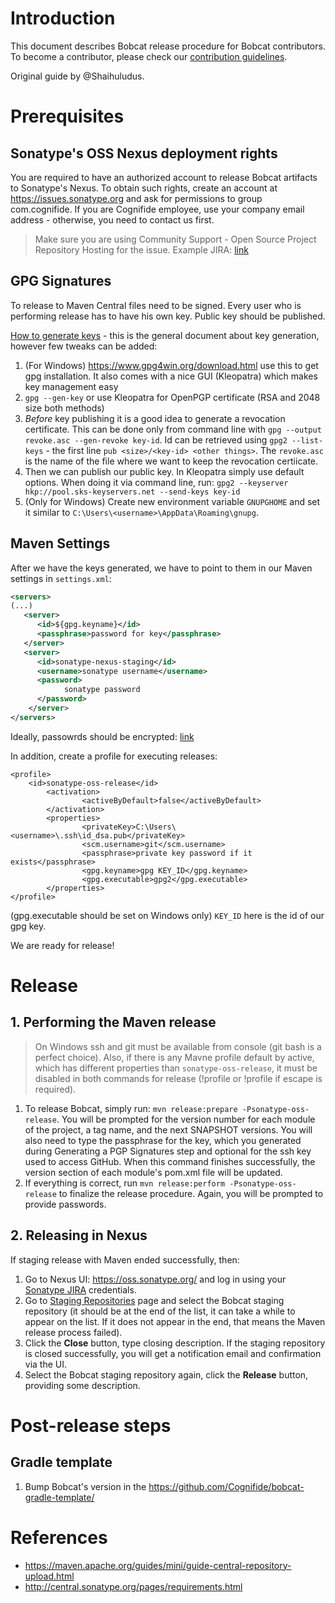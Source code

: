 # Introduction
This document describes Bobcat release procedure for Bobcat contributors. To become a contributor, please check our [contribution guidelines](https://github.com/Cognifide/bobcat/blob/master/CONTRIBUTING.md).

Original guide by @Shaihuludus.

# Prerequisites

## Sonatype's OSS Nexus deployment rights

You are required to have an authorized account to release Bobcat artifacts to Sonatype's Nexus. To obtain such rights, create an account at https://issues.sonatype.org and ask for permissions to group com.cognifide. If you are Cognifide employee, use your company email address - otherwise, you need to contact us first.
>Make sure you are using Community Support - Open Source Project Repository Hosting for the issue. Example JIRA: [link](https://issues.sonatype.org/browse/OSSRH-26531)

## GPG Signatures
To release to Maven Central files need to be signed. Every user who is performing release has to have his own key. Public key should be published.

[How to generate keys](http://central.sonatype.org/pages/working-with-pgp-signatures.html) - this is the general document about key generation, however few tweaks can be added:

1. (For Windows) https://www.gpg4win.org/download.html use this to get gpg installation. It also comes with a nice GUI (Kleopatra) which makes key management easy
2. `gpg --gen-key` or use Kleopatra for OpenPGP certificate (RSA and 2048 size both methods)
3. *Before* key publishing it is a good idea to generate a revocation certificate. This can be done only from command line with `gpg --output revoke.asc --gen-revoke key-id`. Id can be retrieved using `gpg2 --list-keys` - the first line `pub <size>/<key-id> <other things>`. The `revoke.asc` is the name of the file where we want to keep the revocation certiicate.
4. Then we can publish our public key. In Kleopatra simply use default options. When doing it via command line, run: `gpg2 --keyserver hkp://pool.sks-keyservers.net --send-keys key-id`
5. (Only for Windows) Create new environment variable `GNUPGHOME` and set it similar to `C:\Users\<username>\AppData\Roaming\gnupg`.

## Maven Settings
After we have the keys generated, we have to point to them in our Maven settings in `settings.xml`:

```xml
<servers>
(...)
   <server>
      <id>${gpg.keyname}</id>
      <passphrase>password for key</passphrase>
   </server>
   <server>
      <id>sonatype-nexus-staging</id>
      <username>sonatype username</username>
      <password>
            sonatype password
      </password>
    </server>
</servers>
```

Ideally, passowrds should be encrypted: [link](https://maven.apache.org/guides/mini/guide-encryption.html)

In addition, create a profile for executing releases:

```
<profile>
    <id>sonatype-oss-release</id>
        <activation>
                <activeByDefault>false</activeByDefault>
        </activation>
        <properties>
                <privateKey>C:\Users\<username>\.ssh\id_dsa.pub</privateKey>
                <scm.username>git</scm.username>
                <passphrase>private key password if it exists</passphrase>
                <gpg.keyname>gpg KEY_ID</gpg.keyname>
                <gpg.executable>gpg2</gpg.executable>
        </properties>
</profile>
```

(gpg.executable should be set on Windows only)
`KEY_ID` here is the id of our gpg key.

We are ready for release!

# Release

## 1. Performing the Maven release
>On Windows ssh and git must be available from console (git bash is a perfect choice). Also, if there is any Mavne profile default by active, which has different properties than `sonatype-oss-release`, it must be disabled in both commands for release (!profile or \!profile if escape is required).

1. To release Bobcat, simply run: `mvn release:prepare -Psonatype-oss-release`.
You will be prompted for the version number for each module of the project, a tag name, and the next SNAPSHOT versions. You will also need to type the passphrase for the key, which you generated during Generating a PGP Signatures step and optional for the ssh key used to access GitHub. When this command finishes successfully, the version section of each module's pom.xml file will be updated.
2. If everything is correct, run `mvn release:perform -Psonatype-oss-release` to finalize the release procedure. Again, you will be prompted to provide passwords.

## 2. Releasing in Nexus
If staging release with Maven ended successfully, then:

1. Go to Nexus UI: https://oss.sonatype.org/ and log in using your [Sonatype JIRA](https://issues.sonatype.org/) credentials.
2. Go to [Staging Repositories](https://oss.sonatype.org/index.html#stagingRepositories) page and select the Bobcat staging repository (it should be at the end of the list, it can take a while to appear on the list. If it does not appear in the end, that means the Maven release process failed).
3. Click the **Close** button, type closing description. If the staging repository is closed successfully, you will get a notification email and confirmation via the UI.
4. Select the Bobcat staging repository again, click the **Release** button, providing some description.

# Post-release steps
  
## Gradle template

1. Bump Bobcat's version in the https://github.com/Cognifide/bobcat-gradle-template/


# References

* https://maven.apache.org/guides/mini/guide-central-repository-upload.html
* http://central.sonatype.org/pages/requirements.html
